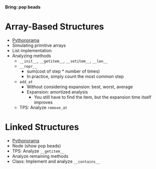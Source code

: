 **Bring: pop beads**

# Array-Based Structures
* [Pythonorama](https://github.com/alainkaegi/pythonorama/blob/main/data_structures/array_based.md)
* Simulating primitive arrays
* List implementation
* Analyzing methods
  * `__init__`, `__getitem__`, `__setitem__`, `__len__`
  * `__repr__`
    * sum(cost of step * number of times)
    * In practice, simply count the most common step
  * `add_at`
    * Without considering expansion: best, worst, average
    * Expansion: amortized analysis
      * You still have to find the item, but the expansion time itself improves
  * TPS: Analyze `remove_at`

# Linked Structures
* [Pythonorama](https://github.com/alainkaegi/pythonorama/blob/main/data_structures/linked_lists.md)
* Node (show pop beads)
* TPS: Analyze `__getitem__`
* Analyze remaining methods
* Class: Implement and analyze `__contains__`
